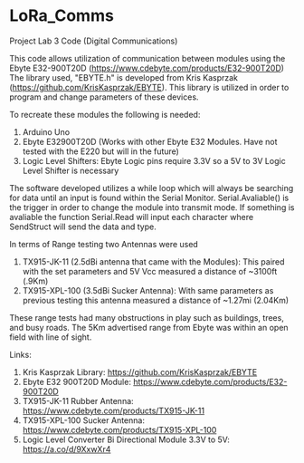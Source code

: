 # LoRa_Comms
Project Lab 3 Code (Digital Communications)

This code allows utilization of communication between modules using the Ebyte E32-900T20D (https://www.cdebyte.com/products/E32-900T20D)
The library used, "EBYTE.h" is developed from Kris Kasprzak (https://github.com/KrisKasprzak/EBYTE). 
This library is utilized in order to program and change parameters of these devices.  

To recreate these modules the following is needed:
1. Arduino Uno
2. Ebyte E32900T20D (Works with other Ebyte E32 Modules. Have not tested with the E220 but will in the future)
3. Logic Level Shifters: Ebyte Logic pins require 3.3V so a 5V to 3V Logic Level Shifter is necessary 

The software developed utilizes a while loop which will always be searching for data until an input is found within the Serial Monitor. Serial.Avaliable() is the trigger in order to change the module into transmit mode. If something is avaliable the function Serial.Read will input each character where SendStruct will send the data and type.  

In terms of Range testing two Antennas were used

1. TX915-JK-11 (2.5dBi antenna that came with the Modules): This paired with the set parameters and 5V Vcc measured a distance of ~3100ft (.9Km)
2. TX915-XPL-100 (3.5dBi Sucker Antenna): With same parameters as previous testing this antenna measured a distance of ~1.27mi (2.04Km)

These range tests had many obstructions in play such as buildings, trees, and busy roads. The 5Km advertised range from Ebyte was within an open field with line of sight. 

Links:
1. Kris Kasprzak Library: https://github.com/KrisKasprzak/EBYTE
2. Ebyte E32 900T20D Module: https://www.cdebyte.com/products/E32-900T20D
3. TX915-JK-11 Rubber Antenna: https://www.cdebyte.com/products/TX915-JK-11
4. TX915-XPL-100 Sucker Antenna: https://www.cdebyte.com/products/TX915-XPL-100
5. Logic Level Converter Bi Directional Module 3.3V to 5V: https://a.co/d/9XxwXr4
